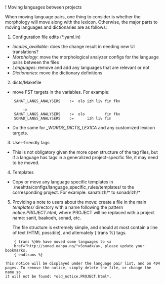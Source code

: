 ﻿! Moving languages between projects

When moving language pairs, one thing to consider is whether the morphology
will move along with the lexicon. Otherwise, the major parts to moving languages
and dictionaries are as follows:

1. Configuration file edits (*.yaml.in)
* *locales_available*: does the change result in needing new UI translations?
* *Morphology*: move the morphological analyzer configs for the language pairs
  between the files
* *Languages*: remove and add any languages that are relevant or not
* *Dictionaries*: move the dictionary definitions

2. dicts/Makefile
* move FST targets in the variables. For example: 

```
    SANAT_LANGS_ANALYSERS    :=  olo izh liv fin fkv

        -> 
    SANAT_LANGS_ANALYSERS    :=  olo         fin fkv
    SONAD_LANGS_ANALYSERS    :=      izh liv fin
```

* Do the same for *_WORDS_DICTS_LEXICA* and any customized lexicon targets. 

3. User-friendly tags
* This is not obligatory given the more open structure of the tag files, but
  if a language has tags in a generalized project-specific file, it may need to
  	  be moved.

4. Templates
* Copy or move any language specific templates in ./neahtta/configs/language_specific_rules/templates/
  to the corresponding project. For example: sanat/izh/* to sonad/izh/*

5. Providing a note to users about the move: create a file in the main
   *templates/* directory with a name following the pattern
   *notice.PROJECT.html*, where PROJECT will be replaced with a project name:
   sanit, baakoeh, sonad, etc.

   The file structure is extremely simple, and should at most contain a line of
   text (HTML possible), and alternately { trans %} tags.

```
    { trans %}We have moved some languages to <a
    href="http://sonad.oahpa.no/">Sonad</a>, please update your bookmarks.
    { endtrans %}
```

    This notice will be displayed under the language pair list, and on 404
    pages. To remove the notice, simply delete the file, or change the name so
    it will not be found: *old_notice.PROJECT.html*.
